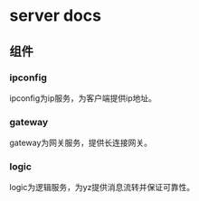 # server docs

## 组件

### ipconfig
ipconfig为ip服务，为客户端提供ip地址。

### gateway
gateway为网关服务，提供长连接网关。

### logic
logic为逻辑服务，为yz提供消息流转并保证可靠性。